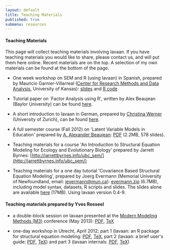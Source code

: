 ```yaml
---
layout: default
title: Teaching Materials
published: true
submenu: resources
---
```


#### Teaching Materials ####
This page will collect teaching materials involving lavaan. If you have
teaching materials you would like to share, please contact us, and will put
them here online. Recent materials are on the top. A selection of my
own materials can be found at the bottom of the page.

- One week workshop on SEM and R (using lavaan) in Spanish, 
prepared by Mauricio Garnier-Villarreal 
([Center for Research Methods and Data Analysis](http://http://www.crmda.ku.edu/), University of Kansas):
[slides](http://users.ugent.be/~yrosseel/lavaan/MGV_slides.zip) and
[R code](http://users.ugent.be/~yrosseel/lavaan/MGV_R.zip)

- Tutorial paper on `Factor Analysis using R', written by Alex Beaujean
  (Baylor University) can be found [here](http://pareonline.net/pdf/v18n4.pdf).

- A short introduction to lavaan in German, prepared by [Christina Werner](http://www.psychologie.uzh.ch/fachrichtungen/methoden/team/christinawerner.html)
(University of Zurich), can be found [here](http://www.psychologie.uzh.ch/fachrichtungen/methoden/team/christinawerner/sem/einfuehrung_lavaan_cswerner.pdf).

- A full semester course (Fall 2012) on 'Latent Variable Models in Education'
prepared by [A. Alexander Beaujean](http://www.baylor.edu/mediacommunications/index.php?id=88573): [PDF](http://users.ugent.be/~yrosseel/lavaan/AlexBeaujean.pdf) (2.2MB, 578 slides).

- Teaching materials for a course 'An Introduction to Structural Equation
Modeling for Ecology and Evolutionary Biology' prepared by Jarrett Byrnes:
[http://jarrettbyrnes.info/ubc_sem/](http://jarrettbyrnes.info/ubc_sem/)

- Teaching materials for a one day tutorial 'Covariance Based Structural
Equation Modeling', prepared by Joerg Evermann (Memorial University of
Newfoundland, email: jevermann@mun.ca): 
[evermann.zip](http://users.ugent.be/~yrosseel/lavaan/evermann.zip) (6.7MB), 
including model syntax, datasets, R scripts and slides. The slides alone are 
available [here](http://users.ugent.be/~yrosseel/lavaan/evermann_slides.pdf)
(17MB). Using lavaan version 0.4-9.

#### Teaching materials prepared by Yves Rosseel ####
- a double-block session on lavaan presented at the
  [Modern Modeling Methods (M3)](http://www.modeling.uconn.edu/) conference
  (May 2013): [PDF](http://users.ugent.be/~yrosseel/lavaan/lavaan_M3_2013.pdf),
[TeX](http://users.ugent.be/~yrosseel/lavaan/lavaan_M3_2013.tex)

- one-day workshop in Utrecht, April 2012; part 1 (lavaan: an R package for
structural equation modeling: 
[PDF](http://users.ugent.be/~yrosseel/lavaan/lavaan1.pdf), 
[TeX](http://users.ugent.be/~yrosseel/lavaan/lavaan1.tex), 
part 2 (lavaan: a brief user's guide:
[PDF](http://users.ugent.be/~yrosseel/lavaan/lavaan2.pdf),
[TeX](http://users.ugent.be/~yrosseel/lavaan/lavaan2.tex))
and part 3 (lavaan internals: 
[PDF](http://users.ugent.be/~yrosseel/lavaan/lavaan3.pdf),
[TeX](http://users.ugent.be/~yrosseel/lavaan/lavaan3.tex))

